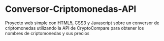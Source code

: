 # Conversor-Criptomonedas-API
Proyecto web simple con HTML5, CSS3 y Javascript sobre un conversor de criptomonedas utilizando la API de CryptoCompare para obtener los nombres de criptomonedas y sus precios 
